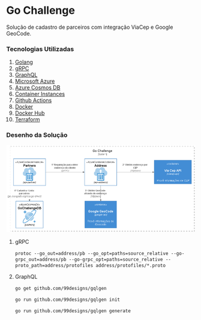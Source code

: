 # Go Challenge 
Solução de cadastro de parceiros com integração ViaCep e Google GeoCode.

### Tecnologias Utilizadas
1. [Golang](https://golang.org/)
2. [gRPC](https://grpc.io/)
3. [GraphQL](https://graphql.org/)
4. [Microsoft Azure](https://azure.microsoft.com/pt-br/features/azure-portal/)
5. [Azure Cosmos DB](https://azure.microsoft.com/pt-br/services/cosmos-db/)
6. [Container Instances](https://azure.microsoft.com/pt-br/services/container-instances/)
7. [Github Actions](https://docs.github.com/pt/actions)
8. [Docker](https://www.docker.com/)
9. [Docker Hub](https://hub.docker.com/)
10. [Terraform](https://www.terraform.io/)

### Desenho da Solução
<p align="center">
  <img src=".docs/Go-Challenge.png" width="800" title="Main">
</p>

1. gRPC
    ```
    protoc --go_out=address/pb --go_opt=paths=source_relative --go-grpc_out=address/pb --go-grpc_opt=paths=source_relative --proto_path=address/protofiles address/protofiles/*.proto
    ```

2. GraphQL
   ```
   go get github.com/99designs/gqlgen
   ```

   ```
   go run github.com/99designs/gqlgen init
   ```

   ```
   go run github.com/99designs/gqlgen generate
   ```
   